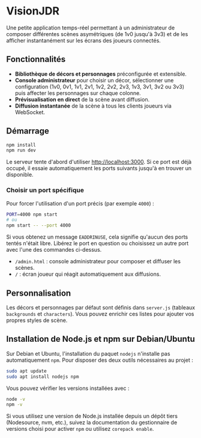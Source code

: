 # VisionJDR

Une petite application temps-réel permettant à un administrateur de composer différentes scènes asymétriques (de 1v0 jusqu'à 3v3) et de les afficher instantanément sur les écrans des joueurs connectés.

## Fonctionnalités

- **Bibliothèque de décors et personnages** préconfigurée et extensible.
- **Console administrateur** pour choisir un décor, sélectionner une configuration (1v0, 0v1, 1v1, 2v1, 1v2, 2v2, 2v3, 1v3, 3v1, 3v2 ou 3v3)
  puis affecter les personnages sur chaque colonne.
- **Prévisualisation en direct** de la scène avant diffusion.
- **Diffusion instantanée** de la scène à tous les clients joueurs via WebSocket.

## Démarrage

```bash
npm install
npm run dev
```

Le serveur tente d'abord d'utiliser [http://localhost:3000](http://localhost:3000).
Si ce port est déjà occupé, il essaie automatiquement les ports suivants jusqu'à en trouver un disponible.

### Choisir un port spécifique

Pour forcer l'utilisation d'un port précis (par exemple `4000`) :

```bash
PORT=4000 npm start
# ou
npm start -- --port 4000
```

Si vous obtenez un message `EADDRINUSE`, cela signifie qu'aucun des ports tentés n'était libre.
Libérez le port en question ou choisissez un autre port avec l'une des commandes ci-dessus.

- `/admin.html` : console administrateur pour composer et diffuser les scènes.
- `/` : écran joueur qui réagit automatiquement aux diffusions.

## Personnalisation

Les décors et personnages par défaut sont définis dans `server.js` (tableaux `backgrounds` et `characters`).
Vous pouvez enrichir ces listes pour ajouter vos propres styles de scène.

## Installation de Node.js et npm sur Debian/Ubuntu

Sur Debian et Ubuntu, l'installation du paquet `nodejs` n'installe pas automatiquement `npm`.
Pour disposer des deux outils nécessaires au projet :

```bash
sudo apt update
sudo apt install nodejs npm
```

Vous pouvez vérifier les versions installées avec :

```bash
node -v
npm -v
```

Si vous utilisez une version de Node.js installée depuis un dépôt tiers (Nodesource, nvm, etc.),
suivez la documentation du gestionnaire de versions choisi pour activer `npm` ou utilisez `corepack enable`.
